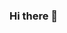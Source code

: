### Hi there 👋

<!--
**juliocmi/juliocmi** is a ✨ _special_ ✨ repository because its `README.md` (this file) appears on your GitHub profile.

Here are some ideas to get you started:

Hi! Welcome to my GitHub page. I'm Julio César Martínez and now Data Scientist Jr. I've been working on some scholar projects since last year where i'm gain expertise on different programing languages and diferent libraries to solve de most frequent problems on Data Science. I'm ready for join to a DS team to continue gain experience in this area. You can see my work here, please welcome and if you have any question send me a message to talk about it.

- 🔭 I’m currently working on ...
- 🌱 I’m currently learning ...
- 👯 I’m looking to collaborate on ...
- 🤔 I’m looking for help with ...
- 💬 Ask me about ...
- 📫 How to reach me: ...
- 😄 Pronouns: ...
- ⚡ Fun fact: ...
-->

